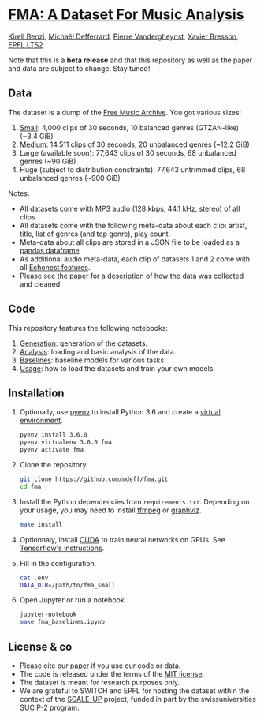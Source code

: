 # [FMA: A Dataset For Music Analysis][paper]

[Kirell Benzi](http://kirellbenzi.com/), [Michaël Defferrard](http://deff.ch),
[Pierre Vandergheynst](https://people.epfl.ch/pierre.vandergheynst),
[Xavier Bresson](http://research.ntu.edu.sg/expertise/academicprofile/Pages/StaffProfile.aspx?ST_EMAILID=XBRESSON),
[EPFL LTS2](https://lts2.epfl.ch).

[paper]: https://arxiv.org/abs/1612.01840>

Note that this is a **beta release** and that this repository as well as the
paper and data are subject to change. Stay tuned!

## Data

The dataset is a dump of the [Free Music Archive](https://freemusicarchive.org/).
You got various sizes:

1. [Small](https://os.unil.cloud.switch.ch/fma/fma_small.zip): 4,000 clips of
   30 seconds, 10 balanced genres (GTZAN-like) (~3.4 GiB)
2. [Medium](https://os.unil.cloud.switch.ch/fma/fma_medium.zip): 14,511 clips
   of 30 seconds, 20 unbalanced genres (~12.2 GiB)
3. Large (available soon): 77,643 clips of 30 seconds, 68 unbalanced genres
   (~90 GiB)
4. Huge (subject to distribution constraints): 77,643 untrimmed clips, 68
   unbalanced genres (~900 GiB)

Notes:

* All datasets come with MP3 audio (128 kbps, 44.1 kHz, stereo) of all clips.
* All datasets come with the following meta-data about each clip: artist,
  title, list of genres (and top genre), play count.
* Meta-data about all clips are stored in a JSON file to be loaded as a
  [pandas dataframe](http://pandas.pydata.org/).
* As additional audio meta-data, each clip of datasets 1 and 2 come with all
  [Echonest features](http://the.echonest.com/).
* Please see the [paper] for a description of how the data was collected and
  cleaned.

## Code

This repository features the following notebooks:

1. [Generation]: generation of the datasets.
2. [Analysis]: loading and basic analysis of the data.
3. [Baselines]: baseline models for various tasks.
4. [Usage]: how to load the datasets and train your own models.

[generation]: https://nbviewer.jupyter.org/github/mdeff/fma/blob/outputs/fma_generation.ipynb
[analysis]: https://nbviewer.jupyter.org/github/mdeff/fma/blob/outputs/fma_analysis.ipynb
[baselines]: https://nbviewer.jupyter.org/github/mdeff/fma/blob/outputs/fma_baselines.ipynb
[usage]: https://nbviewer.jupyter.org/github/mdeff/fma/blob/outputs/fma_usage.ipynb

## Installation

1. Optionally, use [pyenv] to install Python 3.6 and create a [virtual
   environment][pyenv-virt].
	```sh
	pyenv install 3.6.0
	pyenv virtualenv 3.6.0 fma
	pyenv activate fma
	```

2. Clone the repository.
	```sh
	git clone https://github.com/mdeff/fma.git
	cd fma
	```

3. Install the Python dependencies from `requirements.txt`. Depending on your
   usage, you may need to install [ffmpeg] or [graphviz].
	```sh
	make install
	```

4. Optionnaly, install [CUDA] to train neural networks on GPUs. See
   [Tensorflow's instructions](https://www.tensorflow.org/install/).

5. Fill in the configuration.
	```sh
	cat .env
	DATA_DIR=/path/to/fma_small
	```

5. Open Jupyter or run a notebook.
	```sh
	jupyter-notebook
	make fma_baselines.ipynb
	```

[pyenv]:    https://github.com/pyenv/pyenv
[pyenv-virt]: https://github.com/pyenv/pyenv-virtualenv
[ffmpeg]:   https://ffmpeg.org/download.html
[graphviz]: http://www.graphviz.org/
[CUDA]:     https://en.wikipedia.org/wiki/CUDA

## License & co

* Please cite our [paper] if you use our code or data.
* The code is released under the terms of the [MIT license](LICENSE.txt).
* The dataset is meant for research purposes only.
* We are grateful to SWITCH and EPFL for hosting the dataset within the context
  of the [SCALE-UP](https://projects.switch.ch/scale-up/) project, funded in
  part by the swissuniversities
  [SUC P-2 program](https://www.swissuniversities.ch/isci).
